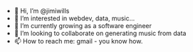 - 👋 Hi, I’m @jimiwills
- 👀 I’m interested in webdev, data, music...
- 🌱 I’m currently growing as a software engineer 
- 💞️ I’m looking to collaborate on generating music from data
- 📫 How to reach me: gmail - you know how.

<!---
jimiwills/jimiwills is a ✨ special ✨ repository because its `README.md` (this file) appears on your GitHub profile.
You can click the Preview link to take a look at your changes.
--->
